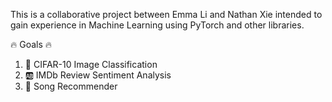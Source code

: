 This is a collaborative project between Emma Li and Nathan Xie
intended to gain experience in Machine Learning using PyTorch
and other libraries.

:fire: Goals :fire:
1. :sunrise: CIFAR-10 Image Classification
2. :ab: IMDb Review Sentiment Analysis
3. :guitar: Song Recommender
